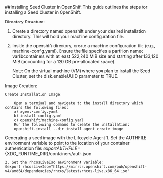 ##Installing Seed Cluster in OpenShift
This guide outlines the steps for installing a Seed Cluster in OpenShift.


Directory Structure:
 1. Create a directory named openshift under your desired installation directory. This will hold your machine configuration file.
 2. Inside the openshift directory, create a machine configuration file (e.g., machine-config.yaml).
    Ensure the file specifies a partition named varlibcontainers with at least 522,240 MiB size and starting after 133,120 MiB (accounting for a 120 GB pre-allocated space).

    Note: On the virtual machine (VM) where you plan to install the Seed Cluster, set the disk.enableUUID parameter to TRUE.

Image Creation:

    Create Installation Image:

        Open a terminal and navigate to the install directory which contains the following files:
        a) agent-config.yaml
        b) install-config.yaml
        c) openshift/machine-config.yaml
        Run the following command to create the installation:
        openshift-install --dir install agent create image


Generating a seed image with the Lifecycle Agent
    1. Set the AUTHFILE environment variable to point to the location of your container authentication file:
    $export AUTHFILE=${XDG_RUNTIME_DIR}/containers/auth.json
    
    2. Set the rhcosLiveIso environment variable:
    $export rhcosLiveIso="https://mirror.openshift.com/pub/openshift-v4/amd64/dependencies/rhcos/latest/rhcos-live.x86_64.iso"
